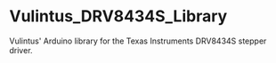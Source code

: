 # Vulintus_DRV8434S_Library

Vulintus' Arduino library for the Texas Instruments DRV8434S stepper driver.
